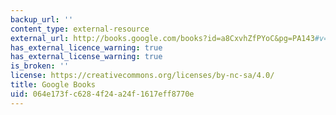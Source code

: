 ```yaml
---
backup_url: ''
content_type: external-resource
external_url: http://books.google.com/books?id=a8CxvhZfPYoC&pg=PA143#v=onepage
has_external_licence_warning: true
has_external_license_warning: true
is_broken: ''
license: https://creativecommons.org/licenses/by-nc-sa/4.0/
title: Google Books
uid: 064e173f-c628-4f24-a24f-1617eff8770e
---
```

